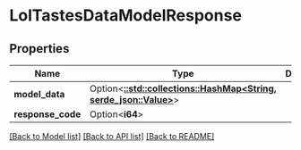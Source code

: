 # LolTastesDataModelResponse

## Properties

Name | Type | Description | Notes
------------ | ------------- | ------------- | -------------
**model_data** | Option<[**::std::collections::HashMap<String, serde_json::Value>**](serde_json::Value.md)> |  | [optional]
**response_code** | Option<**i64**> |  | [optional]

[[Back to Model list]](../README.md#documentation-for-models) [[Back to API list]](../README.md#documentation-for-api-endpoints) [[Back to README]](../README.md)


